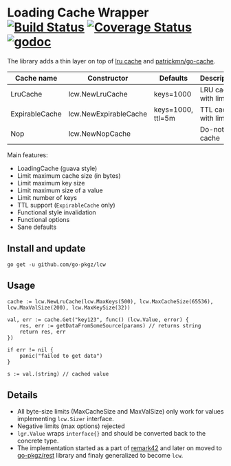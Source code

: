 # Loading Cache Wrapper [![Build Status](https://travis-ci.org/go-pkgz/lcw.svg?branch=master)](https://travis-ci.org/go-pkgz/lcw) [![Coverage Status](https://coveralls.io/repos/github/go-pkgz/lcw/badge.svg?branch=master)](https://coveralls.io/github/go-pkgz/lcw?branch=master) [![godoc](https://godoc.org/github.com/go-pkgz/lcw?status.svg)](https://godoc.org/github.com/go-pkgz/lcw)


The library adds a thin layer on top of [lru cache](https://github.com/hashicorp/golang-lru) and [patrickmn/go-cache](https://github.com/patrickmn/go-cache).

| Cache name     | Constructor           | Defaults          | Description           |
| -------------- | --------------------- | ----------------- | --------------------- |
| LruCache       | lcw.NewLruCache       | keys=1000         | LRU cache with limits |
| ExpirableCache | lcw.NewExpirableCache | keys=1000, ttl=5m | TTL cache with limits |
| Nop            | lcw.NewNopCache       |                   | Do-nothing cache      |


Main features:
 
- LoadingCache (guava style)
- Limit maximum cache size (in bytes)
- Limit maximum key size
- Limit maximum size of a value 
- Limit number of keys
- TTL support (`ExpirableCache` only)
- Functional style invalidation
- Functional options
- Sane defaults
  
## Install and update

`go get -u github.com/go-pkgz/lcw`

## Usage

```
cache := lcw.NewLruCache(lcw.MaxKeys(500), lcw.MaxCacheSize(65536), lcw.MaxValSize(200), lcw.MaxKeySize(32))

val, err := cache.Get("key123", func() (lcw.Value, error) {
    res, err := getDataFromSomeSource(params) // returns string
    return res, err
})

if err != nil {
    panic("failed to get data")
}

s := val.(string) // cached value

```

## Details

- All byte-size limits (MaxCacheSize and MaxValSize) only work for values implementing `lcw.Sizer` interface.
- Negative limits (max options) rejected
- `lgr.Value` wraps `interface{}` and should be converted back to the concrete type.
- The implementation started as a part of [remark42](https://github.com/umputun/remark) and later on moved to [go-pkgz/rest](https://github.com/go-pkgz/rest/tree/master/cache) library and finaly generalized to become `lcw`.
